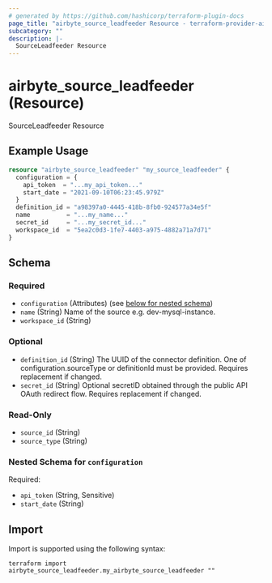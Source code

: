 ```yaml
---
# generated by https://github.com/hashicorp/terraform-plugin-docs
page_title: "airbyte_source_leadfeeder Resource - terraform-provider-airbyte"
subcategory: ""
description: |-
  SourceLeadfeeder Resource
---
```


# airbyte_source_leadfeeder (Resource)

SourceLeadfeeder Resource

## Example Usage

```terraform
resource "airbyte_source_leadfeeder" "my_source_leadfeeder" {
  configuration = {
    api_token  = "...my_api_token..."
    start_date = "2021-09-10T06:23:45.979Z"
  }
  definition_id = "a98397a0-4445-418b-8fb0-924577a34e5f"
  name          = "...my_name..."
  secret_id     = "...my_secret_id..."
  workspace_id  = "5ea2c0d3-1fe7-4403-a975-4882a71a7d71"
}
```

<!-- schema generated by tfplugindocs -->
## Schema

### Required

- `configuration` (Attributes) (see [below for nested schema](#nestedatt--configuration))
- `name` (String) Name of the source e.g. dev-mysql-instance.
- `workspace_id` (String)

### Optional

- `definition_id` (String) The UUID of the connector definition. One of configuration.sourceType or definitionId must be provided. Requires replacement if changed.
- `secret_id` (String) Optional secretID obtained through the public API OAuth redirect flow. Requires replacement if changed.

### Read-Only

- `source_id` (String)
- `source_type` (String)

<a id="nestedatt--configuration"></a>
### Nested Schema for `configuration`

Required:

- `api_token` (String, Sensitive)
- `start_date` (String)

## Import

Import is supported using the following syntax:

```shell
terraform import airbyte_source_leadfeeder.my_airbyte_source_leadfeeder ""
```
